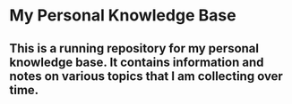# My Personal Knowledge Base
  This is a running repository for my personal knowledge base.
  It contains information and notes on various topics that I am collecting over time.
  ---